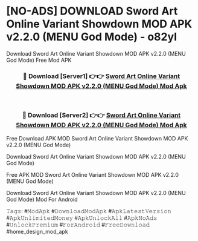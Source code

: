 # [NO-ADS] DOWNLOAD Sword Art Online Variant Showdown MOD APK v2.2.0 (MENU God Mode) - o82yl
Download Sword Art Online Variant Showdown MOD APK v2.2.0 (MENU God Mode) Free Mod APK

<div align="center">
<h3>🔴 Download [Server1] 👉👉 <a href="https://apk-comot.site?title=Sword_Art_Online_Variant_Showdown_MOD_APK_v2.2.0_(MENU_God_Mode)">Sword Art Online Variant Showdown MOD APK v2.2.0 (MENU God Mode) Mod Apk</a></h3><br>

<h3>🔴 Download [Server2] 👉👉 <a href="https://apk-comot.site?title=Sword_Art_Online_Variant_Showdown_MOD_APK_v2.2.0_(MENU_God_Mode)">Sword Art Online Variant Showdown MOD APK v2.2.0 (MENU God Mode) Mod Apk</a></h3>
</div>


Free Download APK MOD Sword Art Online Variant Showdown MOD APK v2.2.0 (MENU God Mode)

Download Sword Art Online Variant Showdown MOD APK v2.2.0 (MENU God Mode) 

Free APK MOD Sword Art Online Variant Showdown MOD APK v2.2.0 (MENU God Mode) 

Download Sword Art Online Variant Showdown MOD APK v2.2.0 (MENU God Mode) Mod For Android

𝚃𝚊𝚐𝚜: #𝙼𝚘𝚍𝙰𝚙𝚔 #𝙳𝚘𝚠𝚗𝚕𝚘𝚊𝚍𝙼𝚘𝚍𝙰𝚙𝚔 #𝙰𝚙𝚔𝙻𝚊𝚝𝚎𝚜𝚝𝚅𝚎𝚛𝚜𝚒𝚘𝚗 #𝙰𝚙𝚔𝚄𝚗𝚕𝚒𝚖𝚒𝚝𝚎𝚍𝙼𝚘𝚗𝚎𝚢 #𝙰𝚙𝚔𝚄𝚗𝚕𝚘𝚌𝚔𝙰𝚕𝚕 #𝙰𝚙𝚔𝙽𝚘𝙰𝚍𝚜 #𝚄𝚗𝚕𝚘𝚌𝚔𝙿𝚛𝚎𝚖𝚒𝚞𝚖 #𝙵𝚘𝚛𝙰𝚗𝚍𝚛𝚘𝚒𝚍 #𝙵𝚛𝚎𝚎𝙳𝚘𝚠𝚗𝚕𝚘𝚊𝚍 #home_design_mod_apk